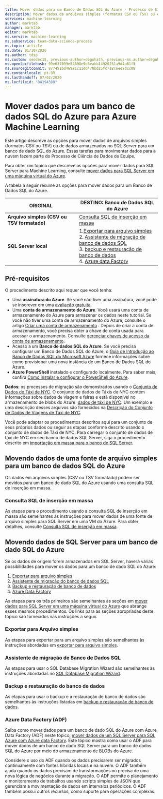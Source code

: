 ```yaml
---
title: Mover dados para um Banco de Dados SQL do Azure - Processo de Ciência de Dados de Equipe
description: Mover dados de arquivos simples (formatos CSV ou TSV) ou de dados armazenados em um SQL Server para um banco de dados SQL do Azure.
services: machine-learning
author: marktab
manager: marktab
editor: marktab
ms.service: machine-learning
ms.subservice: team-data-science-process
ms.topic: article
ms.date: 01/10/2020
ms.author: tdsp
ms.custom: seodec18, previous-author=deguhath, previous-ms.author=deguhath
ms.openlocfilehash: 99e637099e54698e9d6eabb14920251a9d4a81f5
ms.sourcegitcommit: 877491bd46921c11dd478bd25fc718ceee2dcc08
ms.contentlocale: pt-BR
ms.lasthandoff: 07/02/2020
ms.locfileid: "84194388"
---
```

# <a name="move-data-to-an-azure-sql-database-for-azure-machine-learning"></a>Mover dados para um banco de dados SQL do Azure para Azure Machine Learning

Este artigo descreve as opções para mover dados de arquivos simples (formatos CSV ou TSV) ou de dados armazenados no SQL Server para um banco de dado SQL do Azure. Essas tarefas para movimentar dados para a nuvem fazem parte do Processo de Ciência de Dados de Equipe.

Para obter um tópico que descreve as opções para mover dados para SQL Server para Machine Learning, consulte [mover dados para SQL Server em uma máquina virtual do Azure](move-sql-server-virtual-machine.md).

A tabela a seguir resume as opções para mover dados para um Banco de Dados SQL do Azure.

| <b>ORIGINAL</b> | <b>DESTINO: Banco de Dados SQL do Azure</b> |
| --- | --- |
| <b>Arquivo simples (CSV ou TSV formatado)</b> |[Consulta SQL de inserção em massa](#bulk-insert-sql-query) |
| <b>SQL Server local</b> |1.[Exportar para arquivo simples](#export-flat-file)<br> 2. [Assistente de migração de banco de dados SQL](#insert-tables-bcp)<br> 3. [backup e restauração de banco de dados](#db-migration)<br> 4. [Azure data Factory](#adf) |

## <a name="prerequisites"></a><a name="prereqs"></a>Pré-requisitos
O procedimento descrito aqui requer que você tenha:

* Uma **assinatura do Azure**. Se você não tiver uma assinatura, você pode se inscrever em uma [avaliação gratuita](https://azure.microsoft.com/pricing/free-trial/).
* Uma **conta de armazenamento do Azure**. Você usará uma conta de armazenamento do Azure para armazenar os dados neste tutorial. Se você não tiver uma conta de armazenamento do Azure, consulte o artigo [Criar uma conta de armazenamento](../../storage/common/storage-account-create.md) . Depois de criar a conta de armazenamento, você precisa obter a chave de conta usada para acessar o armazenamento. Consulte [gerenciar chaves de acesso da conta de armazenamento](../../storage/common/storage-account-keys-manage.md).
* Acesso a um **Banco de dados SQL do Azure**. Se você precisa configurar um Banco de Dados SQL do Azure, o [Guia de Introdução ao Banco de Dados SQL do Microsoft Azure](../../sql-database/sql-database-get-started.md) fornece informações sobre como provisionar uma nova instância de um Banco de Dados SQL do Azure.
* **Azure PowerShell** instalado e configurado localmente. Para saber mais, confira [Como instalar e configurar o PowerShell do Azure](/powershell/azure/overview).

**Dados**: os processos de migração são demonstrados usando o [Conjunto de Dados de Táxi de NYC](https://chriswhong.com/open-data/foil_nyc_taxi/). O conjunto de dados de Táxis de NYC contém informações sobre dados de viagem e feiras e está disponível no armazenamento de blobs do Azure: [dados de táxi de NYC](https://www.andresmh.com/nyctaxitrips/). Um exemplo e uma descrição desses arquivos são fornecidos na [Descrição do Conjunto de Dados de Viagens de Táxi de NYC](sql-walkthrough.md#dataset).

Você pode adaptar os procedimentos descritos aqui para um conjunto de seus próprios dados ou seguir as etapas conforme descrito usando o conjunto de dados de Táxi de NYC. Para carregar o conjunto de dados de táxi de NYC em seu banco de dados SQL Server, siga o procedimento descrito em [importação em massa para o banco de SQL Server](sql-walkthrough.md#dbload).

## <a name="moving-data-from-a-flat-file-source-to-an-azure-sql-database"></a><a name="file-to-azure-sql-database"></a>Movendo dados de uma fonte de arquivo simples para um banco de dados SQL do Azure
Os dados em arquivos simples (CSV ou TSV formatado) podem ser movidos para um banco de dado SQL do Azure usando uma consulta SQL de inserção em massa.

### <a name="bulk-insert-sql-query"></a><a name="bulk-insert-sql-query"></a>Consulta SQL de inserção em massa
As etapas para o procedimento usando a consulta SQL de inserção em massa são semelhantes às instruções para mover dados de uma fonte de arquivo simples para SQL Server em uma VM do Azure. Para obter detalhes, consulte [Consulta SQL de inserção em massa](move-sql-server-virtual-machine.md#insert-tables-bulkquery).

## <a name="moving-data-from-sql-server-to-an-azure-sql-database"></a><a name="sql-on-prem-to-sazure-sql-database"></a>Movendo dados de SQL Server para um banco de dado SQL do Azure
Se os dados de origem forem armazenados em SQL Server, haverá várias possibilidades para mover os dados para um banco de dado SQL do Azure:

1. [Exportar para arquivo simples](#export-flat-file)
2. [Assistente de migração do banco de dados SQL](#insert-tables-bcp)
3. [Backup e restauração de banco de dados](#db-migration)
4. [Azure Data Factory](#adf)

As etapas para os três primeiros são semelhantes às seções em [mover dados para SQL Server em uma máquina virtual do Azure](move-sql-server-virtual-machine.md) que abrange esses mesmos procedimentos. Os links para as seções apropriadas deste tópico são fornecidos nas instruções a seguir.

### <a name="export-to-flat-file"></a><a name="export-flat-file"></a>Exportar para Arquivo simples
As etapas para exportar para um arquivo simples são semelhantes às instruções abordadas em [exportar para arquivo simples](move-sql-server-virtual-machine.md#export-flat-file).

### <a name="sql-database-migration-wizard"></a><a name="insert-tables-bcp"></a>Assistente de migração de Banco de Dados SQL
As etapas para usar o SQL Database Migration Wizard são semelhantes às instruções abordadas no [SQL Database Migration Wizard](move-sql-server-virtual-machine.md#sql-migration).

### <a name="database-back-up-and-restore"></a><a name="db-migration"></a>Backup e restauração do banco de dados
As etapas para usar o backup e a restauração de banco de dados são semelhantes às instruções listadas em [backup e restauração de banco de dados](move-sql-server-virtual-machine.md#sql-backup).

### <a name="azure-data-factory"></a><a name="adf"></a>Azure Data Factory (ADF)
Saiba como mover dados para um banco de dado SQL do Azure com Azure Data Factory (ADF) neste tópico, [mover dados de um SQL Server para SQL Azure com Azure data Factory](move-sql-azure-adf.md). Este tópico mostra como usar o ADF para mover dados de um banco de dado SQL Server para um banco de dados SQL do Azure por meio do armazenamento de BLOBs do Azure.

Considere o uso do ADF quando os dados precisarem ser migrados continuamente com fontes híbridas locais e na nuvem.  O ADF também ajuda quando os dados precisam de transformações ou precisa de uma nova lógica de negócios durante a migração. O ADF permite o planejamento e monitoramento de trabalhos usando scripts simples de JSON que gerenciam a movimentação de dados em intervalos periódicos. O ADF também possui outros recursos, como suporte para operações complexas.
